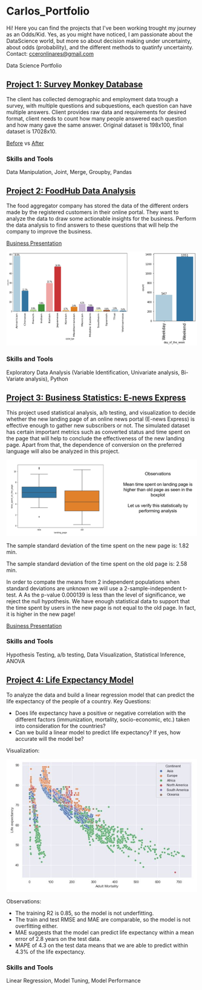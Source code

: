 # Carlos_Portfolio

Hi! Here you can find the projects that I've been working trought my journey as an Odds/Kid. Yes, as you might have noticed, I am passionate about the DataScience world, but more so about decision making under uncertainty, about odds (probability), and the different methods to quatinfy uncertainty. 
Contact: cceronlinares@gmail.com

Data Science Portfolio

## [Project 1: Survey Monkey Database](https://github.com/carlosarturoceron/Survey_Monkey)
The client has collected demographic and employment data trough a survey, with multiple questions and subquestions, each question can have multiple answers. Client provides raw data and requirements for desired format, client needs to count how many people answered each question and how many gave the same answer. Original dataset is 198x100, final dataset is 17028x10.

[Before](https://docs.google.com/spreadsheets/d/1uh5mW-GYSNhjLtgTrMXQHXYbZ6bmfDkN/edit?usp=sharing&ouid=105935294305889029944&rtpof=true&sd=true) vs [After](https://docs.google.com/spreadsheets/d/146KMv6cd8A4UaPi1YH59wtn5vNKx5a-e/edit?usp=sharing&ouid=105935294305889029944&rtpof=true&sd=true)

### Skills and Tools
Data Manipulation, Joint, Merge, Groupby, Pandas

## [Project 2: FoodHub Data Analysis](https://github.com/carlosarturoceron/Foodhub_Project)
The food aggregator company has stored the data of the different orders made by the registered customers in their online portal. They want to analyze the data to draw some actionable insights for the business. Perform the data analysis to find answers to these questions that will help the company to improve the business.

[Business Presentation](https://drive.google.com/file/d/1YB0L7ZdyFBMT8UNEs5KHNeTE7utUcCKr/view?usp=sharing)

![](/images/Project2.jpg)  

### Skills and Tools
Exploratory Data Analysis (Variable Identification, Univariate analysis, Bi-Variate analysis), Python

## [Project 3: Business Statistics: E-news Express](https://github.com/carlosarturoceron/ENews_Express_Project)
This project used statistical analysis, a/b testing, and visualization to decide whether the new landing page of an online news portal (E-news Express) is effective enough to gather new subscribers or not. The simulated dataset has certain important metrics such as converted status and time spent on the page that will help to conclude the effectiveness of the new landing page. Apart from that, the dependence of conversion on the preferred language will also be analyzed in this project.

![](images/NewVSOld.JPG)

The sample standard deviation of the time spent on the new page is: 1.82 min.

The sample standard deviation of the time spent on the old page is: 2.58 min.

In order to compate the means from 2 independent populations when standard deviations are unknown we wiil use a 2-sample-independent t-test. A
As the p-value 0.000139 is less than the level of significance, we reject the null hypothesis. We have enough statistical data to support that the time spent by users in the new page is not equal to the old page. In fact, it is higher in the new page!

[Business Presentation](https://drive.google.com/file/d/18AZm43BkgNsA55AIeeeBoPg-3kfZ7aXT/view?usp=sharing)

### Skills and Tools
Hypothesis Testing, a/b testing, Data Visualization, Statistical Inference, ANOVA

## [Project 4: Life Expectancy Model]()
To analyze the data and build a linear regression model that can predict the life expectancy of the people of a country.
Key Questions:
* Does life expectancy have a positive or negative correlation with the different factors (immunization, mortality, socio-economic, etc.) taken into consideration for the countries?
* Can we build a linear model to predict life expectancy? If yes, how accurate will the model be?

Visualization:

![](images/Visualization.JPG)


Observations:
* The training R2 is 0.85, so the model is not underfitting.
* The train and test RMSE and MAE are comparable, so the model is not overfitting either.
* MAE suggests that the model can predict life expectancy within a mean error of 2.8 years on the test data.
* MAPE of 4.3 on the test data means that we are able to predict within 4.3% of the life expectancy.

### Skills and Tools
Linear Regression, Model Tuning, Model Performance
